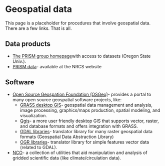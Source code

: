 # Geospatial data

This page is a placeholder for procedures that involve geospatial data.
There are a few links. That is all.

## Data products

* [The PRISM group homepage](http://prism.oregonstate.edu/)with access to datasets (Oregon State Univ.).
* [PRISM data](http://www.wcc.nrcs.usda.gov/climate/prism.html)- available at the NRCS website

## Software

* [Open Source Geospation Foundation (OSGeo)](http://www.osgeo.org/)- provides a portal to many open source geospatial software projects, like:
  * [GRASS desktop GIS](http://grass.osgeo.org/)- geospatial data management and analysis, image processing, graphics/maps production, spatial modeling, and visualization.
  * [Qgis](http://qgis.osgeo.org/)- a more user friendly desktop GIS that supports vector, raster, and database formats and offers integration with GRASS.
  * [GDAL libraries](http://www.gdal.org/)- translator library for many raster geospatial data formats (Geospatial Data Abstraction Library)
  * [OGR libraries](http://www.gdal.org/ogr/index.html)- translator library for simple features vector data (related to GDAL).
* [NCO](http://nco.sourceforge.net/)- a collection of utilities that aid manipulation and analysis of gridded scientific data (like climate/circulation data).
